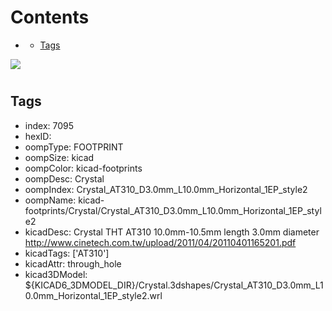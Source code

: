 



Contents
========

* [](#)
	* [Tags](#tags)
  
![][im]
# 

## Tags

- index: 7095
- hexID: 
- oompType: FOOTPRINT
- oompSize: kicad
- oompColor: kicad-footprints
- oompDesc: Crystal
- oompIndex: Crystal_AT310_D3.0mm_L10.0mm_Horizontal_1EP_style2
- oompName: kicad-footprints/Crystal/Crystal_AT310_D3.0mm_L10.0mm_Horizontal_1EP_style2
- kicadDesc: Crystal THT AT310 10.0mm-10.5mm length 3.0mm diameter http://www.cinetech.com.tw/upload/2011/04/20110401165201.pdf
- kicadTags: ['AT310']
- kicadAttr: through_hole
- kicad3DModel: ${KICAD6_3DMODEL_DIR}/Crystal.3dshapes/Crystal_AT310_D3.0mm_L10.0mm_Horizontal_1EP_style2.wrl



[im]: image.png
